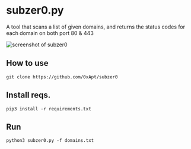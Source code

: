 # subzer0.py
A tool that scans a list of given domains, and returns the status codes for each domain on both port 80 &amp; 443

![screenshot of subzer0](https://i.gyazo.com/a2cf94596e7a9e3fb9d423b3518cc1ef.png)

## How to use

```git clone https://github.com/0xApt/subzer0```

## Install reqs.

```pip3 install -r requirements.txt```

## Run

```python3 subzer0.py -f domains.txt```
